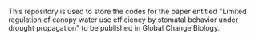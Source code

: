 This repository is used to store the codes for the paper entitled "Limited regulation of canopy water use efficiency by stomatal behavior under drought propagation" to be published in Global Change Biology.
